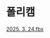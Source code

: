 # 폴리캠

[2025. 3. 24.fbx](%ED%8F%B4%EB%A6%AC%EC%BA%A0%201c3dfc1d23f78103b365ef8d8cab070a/2025._3._24.fbx)